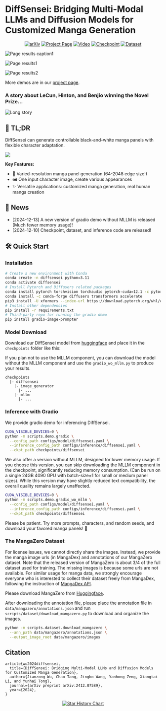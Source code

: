 # DiffSensei: Bridging Multi-Modal LLMs and Diffusion Models for Customized Manga Generation

<div align="center">

[![arXiv](https://img.shields.io/badge/arXiv-2410.08261-b31b1b.svg)](https://arxiv.org/abs/2412.07589)
[![Project Page](https://img.shields.io/badge/Project-Page-blue?logo=github-pages)](https://jianzongwu.github.io/projects/diffsensei)
[![Video](https://img.shields.io/badge/YouTube-Video-FF0000?logo=youtube)](https://www.youtube.com/watch?v=TLJ0MYZmoXc&source_ve_path=OTY3MTQ)
[![Checkpoint](https://img.shields.io/badge/🤗%20Huggingface-Model-yellow)](https://huggingface.co/jianzongwu/DiffSensei)
[![Dataset](https://img.shields.io/badge/🤗%20Huggingface-Dataset-yellow)](https://huggingface.co/datasets/jianzongwu/MangaZero)


</div>

![Page results caption1](assets/images/results_page/caption1.png)

![Page results1](assets/images/results_page/1.png)

![Page results2](assets/images/results_page/2.png)

More demos are in our [project page](https://jianzongwu.github.io/projects/diffsensei).

### A story about LeCun, Hinton, and Benjio winning the Novel Prize...

![Long story](assets/images/nobel_prize/image.png)

## 🚀 TL;DR

DiffSensei can generate controllable black-and-white manga panels with flexible character adaptation.

![](assets/images/model_architecture.png)

**Key Features:**
- 🌟 Varied-resolution manga panel generation (64-2048 edge size!)
- 🖼️ One input character image, create various appearances
- ✨ Versatile applications: customized manga generation, real human manga creation


## 🎉 News

- [2024-12-13] A new version of gradio demo without MLLM is released (Much fewer memory usage)!
- [2024-12-10] Checkpoint, dataset, and inference code are released!

## 🛠️ Quick Start

### Installation

``` bash
# Create a new environment with Conda
conda create -n diffsensei python=3.11
conda activate diffsensei
# Install Pytorch and Diffusers related packages
conda install pytorch torchvision torchaudio pytorch-cuda=12.1 -c pytorch -c nvidia
conda install -c conda-forge diffusers transformers accelerate
pip3 install -U xformers --index-url https://download.pytorch.org/whl/cu121
# Install other dependencies
pip install -r requirements.txt
# Third-party repo for running the gradio demo
pip install gradio-image-prompter
```

### Model Download

Download our DiffSensei model from [huggingface](https://huggingface.co/jianzongwu/DiffSensei) and place it in the `checkpoints` folder like this:

If you plan not to use the MLLM component, you can download the model without the MLLM component and use the `gradio_wo_mllm.py` to produce your results.

```
checkpoints
  |- diffsensei
    |- image_generator
      |- ...
    |- mllm
      |- ...
```


### Inference with Gradio

We provide gradio demo for inferencing DiffSensei.

``` bash
CUDA_VISIBLE_DEVICES=0 \
python -m scripts.demo.gradio \
  --config_path configs/model/diffsensei.yaml \
  --inference_config_path configs/inference/diffsensei.yaml \
  --ckpt_path checkpoints/diffsensei
```

We also offer a version without MLLM, designed for lower memory usage. If you choose this version, you can skip downloading the MLLM component in the checkpoint, significantly reducing memory consumption. (Can be run on a single 24GB 4090 GPU with batch-size=1 for small or medium panel sizes). While this version may have slightly reduced text compatibility, the overall quality remains largely unaffected.

``` bash
CUDA_VISIBLE_DEVICES=0 \
python -m scripts.demo.gradio_wo_mllm \
  --config_path configs/model/diffsensei.yaml \
  --inference_config_path configs/inference/diffsensei.yaml \
  --ckpt_path checkpoints/diffsensei
```

Please be patient. Try more prompts, characters, and random seeds, and download your favored manga panels! 🤗

### The MangaZero Dataset

For license issues, we cannot directly share the images. Instead, we provide the manga image urls (in MangaDex) and annotations of our MangaZero dataset.
Note that the released version of MangaZero is about 3/4 of the full dataset used for training. The missing images is because some urls are not available. For similar usage for manga data, we strongly encourage everyone who is interested to collect their dataset freely from MangaDex, following the instruction of [MangaDex API](https://api.mangadex.org/docs/).

Please download MangaZero from [Huggingface](https://huggingface.co/datasets/jianzongwu/MangaZero).

After downloading the annotation file, please place the annotation file in `data/mangazero/annotations.json` and run `scripts/dataset/download_mangazero.py` to download and organize the images.


``` bash
python -m scripts.dataset.download_mangazero \
  --ann_path data/mangazero/annotations.json \
  --output_image_root data/mangazero/images
```

## Citation

```
article{wu2024diffsensei,
  title={DiffSensei: Bridging Multi-Modal LLMs and Diffusion Models for Customized Manga Generation},
  author={Jianzong Wu, Chao Tang, Jingbo Wang, Yanhong Zeng, Xiangtai Li, and Yunhai Tong},
  journal={arXiv preprint arXiv:2412.07589},
  year={2024},
}
```



<p align="center">
  <a href="https://star-history.com/#jianzongwu/DiffSensei&Date">
    <img src="https://api.star-history.com/svg?repos=jianzongwu/DiffSensei&type=Date" alt="Star History Chart">
  </a>
</p>